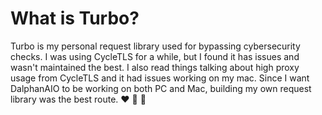 # What is Turbo?

Turbo is my personal request library used for bypassing cybersecurity checks.
I was using CycleTLS for a while, but I found it has issues and wasn't maintained the best.
I also read things talking about high proxy usage from CycleTLS and it had issues working on my mac.
Since I want DalphanAIO to be working on both PC and Mac, building my own request library was the best route.
♥ 🐬 🚀
